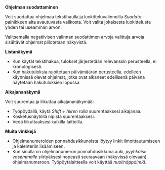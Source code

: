 **Ohjelman suodattaminen**

Voit suodattaa ohjelmaa tekstihaulla ja luokitteluvalinnoilla _Suodata_ -painikkeen alta avautuvasta valikosta. Voit valita jokaisesta luokittelusta yhden tai useamman arvon.

Valitsemalla negatiivisen valinnan suodattimen arvoja valittuja arvoja sisältävät ohjelmat piilotetaan näkyvistä.

**Listanäkymä**

* Kun käytät tekstihakua, tulokset järjestetään relevanssin perusteella, ei kronologisesti.
* Kun hakutuloksia rajoitetaan päivämäärän perusteella, edelleen käynnissä olevat ohjelmat, jotka ovat alkaneet edellisenä päivänä näytetään hakutuloksien lopussa.

**Aikajananäkymä**

Voit suurentaa ja liikuttaa aikajananäkymää:

* Työpöydällä, käytä _Shift + hiiren rulla_ suurentaaksesi aikajanaa.
* Kosketusnäytöllä nipistä suurentaaksesi.
* Vedä liikuttaaksesi kaikilla laitteilla.

**Muita vinkkejä**

* Ohjelmenumeroiden ponnahdusikkunoista löytyy linkit ilmoittautumiseen ja kalenteriin lisäämiseen.
* Kun sinulla on ohjelmanumeron ponnahdusikkuna auki, _pyyhkäise vasemmalle_ siirtyäksesi nopeasti seuraavaan (näkyvissä olevaan) ohjelmanumeroon. Työpöytälaitteella voit käyttää _nuolinäppäimiä_.
